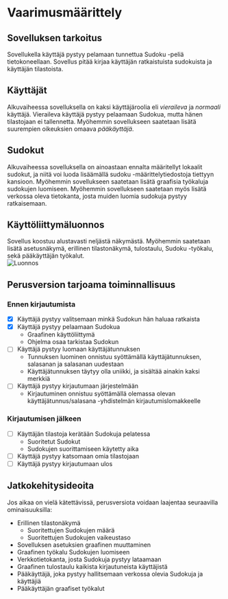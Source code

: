 # Vaarimusmäärittely

## Sovelluksen tarkoitus

Sovellukella käyttäjä pystyy pelamaan tunnettua Sudoku -peliä tietokoneellaan. Sovellus pitää kirjaa käyttäjän ratkaistuista sudokuista ja käyttäjän tilastoista.

## Käyttäjät

Alkuvaiheessa sovelluksella on kaksi käyttäjäroolia eli _vieraileva_ ja _normaali_ käyttäjä. Vieraileva käyttäjä pystyy pelaamaan Sudokua, mutta hänen tilastojaan ei tallennetta. Myöhemmin sovellukseen saatetaan lisätä suurempien oikeuksien omaava _pääkäyttäjä_.

## Sudokut

Alkuvaiheessa sovelluksella on ainoastaan ennalta määritellyt lokaalit sudokut, ja niitä voi luoda lisäämällä sudoku -määrittelytiedostoja tiettyyn kansioon. Myöhemmin sovellukseen saatetaan lisätä graafisia työkaluja sudokujen luomiseen. Myöhemmin sovellukseen saatetaan myös lisätä verkossa oleva tietokanta, josta muiden luomia sudokuja pystyy ratkaisemaan.

## Käyttöliittymäluonnos

Sovellus koostuu alustavasti neljästä näkymästä. Myöhemmin saatetaan lisätä asetusnäkymä, erillinen tilastonäkymä, tulostaulu, Sudoku -työkalu, sekä pääkäyttäjän työkalut.  
![Luonnos](./kuvat/luonnos.jpg)

## Perusversion tarjoama toiminnallisuus

### Ennen kirjautumista

- [x] Käyttäjä pystyy valitsemaan minkä Sudokun hän haluaa ratkaista
- [x] Käyttäjä pystyy pelaamaan Sudokua
  - Graafinen käyttöliittymä
  - Ohjelma osaa tarkistaa Sudokun
- [ ] Käyttäjä pystyy luomaan käyttäjätunnuksen
  - Tunnuksen luominen onnistuu syöttämällä käyttäjätunnuksen, salasanan ja salasanan uudestaan
  - Käyttäjätunnuksen täytyy olla uniikki, ja sisältää ainakin kaksi merkkiä
- [ ] Käyttäjä pystyy kirjautumaan järjestelmään
  - Kirjautuminen onnistuu syöttämällä olemassa olevan käyttäjätunnus/salasana -yhdistelmän kirjautumislomakkeelle

### Kirjautumisen jälkeen

- [ ] Käyttäjän tilastoja kerätään Sudokuja pelatessa
  - Suoritetut Sudokut
  - Sudokujen suorittamiseen käytetty aika
- [ ] Käyttäjä pystyy katsomaan omia tilastojaan
- [ ] Käyttäjä pystyy kirjautumaan ulos

## Jatkokehitysideoita

Jos aikaa on vielä kätettävissä, perusversiota voidaan laajentaa seuraavilla ominaisuuksilla:

- Erillinen tilastonäkymä
  - Suoritettujen Sudokujen määrä
  - Suoritettujen Sudokujen vaikeustaso
- Sovelluksen asetuksien graafinen muuttaminen
- Graafinen työkalu Sudokujen luomiseen
- Verkkotietokanta, josta Sudokuja pystyy lataamaan
- Graafinen tulostaulu kaikista kirjautuneista käyttäjistä
- Pääkäyttäjä, joka pystyy hallitsemaan verkossa olevia Sudokuja ja käyttäjiä
- Pääkäyttäjän graafiset työkalut
